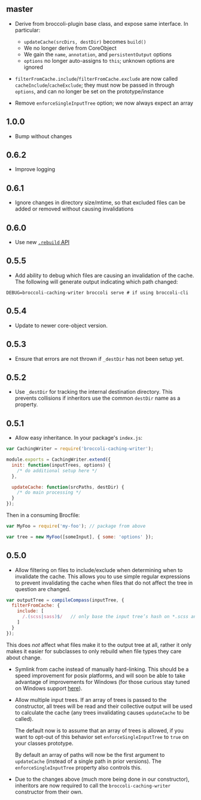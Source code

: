 ## master

* Derive from broccoli-plugin base class, and expose same interface. In particular:

    * `updateCache(srcDirs, destDir)` becomes `build()`
    * We no longer derive from CoreObject
    * We gain the `name`, `annotation`, and `persistentOutput` options
    * `options` no longer auto-assigns to `this`; unknown options are ignored

* `filterFromCache.include`/`filterFromCache.exclude` are now called
  `cacheInclude`/`cacheExclude`; they must now be passed in through
  `options`, and can no longer be set on the prototype/instance

* Remove `enforceSingleInputTree` option; we now always expect an array

## 1.0.0

* Bump without changes

## 0.6.2

* Improve logging

## 0.6.1

* Ignore changes in directory size/mtime, so that excluded files can be added
  or removed without causing invalidations

## 0.6.0

* Use new [`.rebuild` API](https://github.com/broccolijs/broccoli/blob/master/docs/new-rebuild-api.md)

## 0.5.5

* Add ability to debug which files are causing an invalidation of the cache. The following will generate output indicating which path changed:

```
DEBUG=broccoli-caching-writer broccoli serve # if using broccoli-cli
```

## 0.5.4

* Update to newer core-object version.

## 0.5.3

* Ensure that errors are not thrown if `_destDir` has not been setup yet.

## 0.5.2

* Use `_destDir` for tracking the internal destination directory. This prevents collisions if inheritors use the common `destDir`
  name as a property.

## 0.5.1

* Allow easy inheritance. In your package's `index.js`:

```javascript
var CachingWriter = require('broccoli-caching-writer');

module.exports = CachingWriter.extend({
  init: function(inputTrees, options) {
    /* do additional setup here */
  },

  updateCache: function(srcPaths, destDir) {
    /* do main processing */
  }
});
```

Then in a consuming Brocfile:

```javascript
var MyFoo = require('my-foo'); // package from above

var tree = new MyFoo([someInput], { some: 'options' });
```

## 0.5.0

* Allow filtering on files to include/exclude when determining when to invalidate the cache. This allows
  you to use simple regular expressions to prevent invalidating the cache when files that do not affect the
  tree in question are changed.

```javascript
var outputTree = compileCompass(inputTree, {
  filterFromCache: {
    include: [
      /.(scss|sass)$/   // only base the input tree’s hash on *.scss and *.sass files
    ]
  }
});
```

  This does _not_ affect what files make it to the output tree at all, rather it only makes it easier
  for subclasses to only rebuild when file types they care about change.

* Symlink from cache instead of manually hard-linking. This should be a speed improvement
  for posix platforms, and will soon be able to take advantage of improvements for Windows
  (for those curious stay tuned on Windows support [here](https://github.com/broccolijs/node-symlink-or-copy/pull/1)).

* Allow multiple input trees. If an array of trees is passed to the constructor, all trees will be read and their collective
  output will be used to calculate the cache (any trees invalidating causes `updateCache` to be called).

  The default now is to assume that an array of trees is allowed, if you want to opt-out of this behavior set `enforceSingleInputTree`
  to `true` on your classes prototype.

  By default an array of paths will now be the first argument to `updateCache` (instead of a single path in prior versions). The
  `enforceSingleInputTree` property also controls this.

* Due to the changes above (much more being done in our constructor), inheritors are now required to call the `broccoli-caching-writer`
  constructor from their own.
